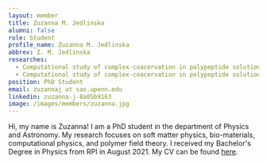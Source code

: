 ```yaml
---
layout: member
title: Zuzanna M. Jedlinska
alumni: false  
role: Student
profile_name: Zuzanna M. Jedlinska
abbrev: Z. M. Jedlinska
researches:
  - Computational study of complex-coacervation in polypeptide solutions
  - Computational study of complex-coacervation in polypeptide solutions
position: PhD Student
email: zuzannaj at sas.upenn.edu
linkedin: zuzanna-j-8a05b9163
image: /images/members/zuzanna.jpg
---
```


Hi, my name is Zuzanna! I am a PhD student in the department of Physics and Astronomy. My research focuses on soft matter physics, bio-materials, computational physics, and polymer field theory. I received my Bachelor's Degree in Physics from RPI in August 2021. My CV can be found [here](https://drive.google.com/file/d/17818XVWOjbnunmRPGvfoMDvJY9qJo_Rb/view?usp=sharing). 
